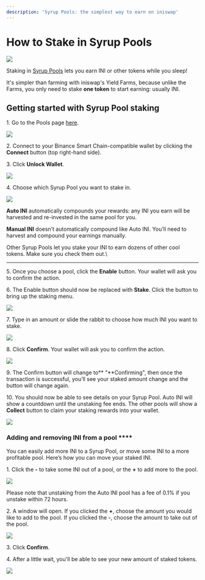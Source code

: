 ```yaml
---
description: 'Syrup Pools: the simplest way to earn on iniswap'
---
```


# How to Stake in Syrup Pools

![](../../.gitbook/assets/docs-masthead-15-.png)

Staking in [Syrup Pools](https://docs.iniswap.finance/products/syrup-pool) lets you earn INI or other tokens while you sleep!

It's simpler than farming with iniswap's Yield Farms, because unlike the Farms, you only need to stake **one token** to start earning: usually INI.

## **Getting started with Syrup Pool staking**

1\. Go to the Pools page [here](https://iniswap.finance/pools).

![](<../../.gitbook/assets/image (105).png>)

2\. Connect to your Binance Smart Chain-compatible wallet by clicking the **Connect** button (top right-hand side).

3\. Click **Unlock Wallet**.

![](<../../.gitbook/assets/image (128).png>)

4\. Choose which Syrup Pool you want to stake in.

![](<../../.gitbook/assets/image (94).png>)

**Auto INI** automatically compounds your rewards: any INI you earn will be harvested and re-invested in the same pool for you.

**Manual INI** doesn’t automatically compound like Auto INI. You’ll need to harvest and compound your earnings manually.

Other Syrup Pools let you stake your INI to earn dozens of other cool tokens. Make sure you check them out.\
****

5\. Once you choose a pool, click the **Enable** button. Your wallet will ask you to confirm the action.

6\. The Enable button should now be replaced with **Stake**. Click the button to bring up the staking menu.

![](<../../.gitbook/assets/image (80).png>)

7\. Type in an amount or slide the rabbit to choose how much INI you want to stake.

![](<../../.gitbook/assets/image (18).png>)

8\. Click **Confirm**. Your wallet will ask you to confirm the action.

![](<../../.gitbook/assets/image (22) (1).png>)

9\. The Confirm button will change to** "**Confirming", then once the transaction is successful, you’ll see your staked amount change and the button will change again.

10\. You should now be able to see details on your Syrup Pool. Auto INI will show a countdown until the unstaking fee ends. The other pools will show a **Collect** button to claim your staking rewards into your wallet.

![](<../../.gitbook/assets/image (59) (1).png>)

### **Adding and removing INI from a pool** ****

You can easily  add more INI to a Syrup Pool, or move some INI to a more profitable pool. Here’s how you can move your staked INI.

1\. Click the **-** to take some INI out of a pool, or the **+** to add more to the pool.

![](<../../.gitbook/assets/image (76).png>)

Please note that unstaking from the Auto INI pool has a fee of 0.1% if you unstake within 72 hours.

2\. A window will open. If you clicked the **+**, choose the amount you would like to add to the pool. If you clicked the **-**, choose the amount to take out of the pool.

![](<../../.gitbook/assets/image (139).png>)

3\. Click **Confirm**.

4\. After a little wait, you'll be able to see your new amount of staked tokens.

![](<../../.gitbook/assets/image (88).png>)
